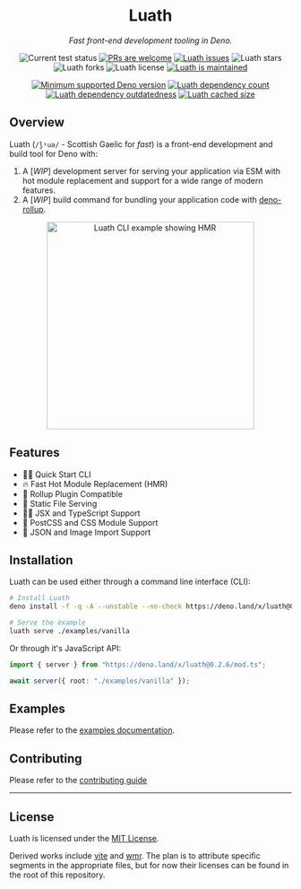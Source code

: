 <p align="center">
  <h1 align="center">Luath</h1>
</p>
<p align="center">
  <i>Fast front-end development tooling in Deno.</i>
</p>
<p align="center">
   <img src="https://github.com/cmorten/luath/workflows/Test/badge.svg" alt="Current test status" />
   <a href="http://makeapullrequest.com"><img src="https://img.shields.io/badge/PRs-welcome-brightgreen.svg" alt="PRs are welcome" /></a>
   <a href="https://github.com/cmorten/luath/issues/"><img src="https://img.shields.io/github/issues/cmorten/luath" alt="Luath issues" /></a>
   <img src="https://img.shields.io/github/stars/cmorten/luath" alt="Luath stars" />
   <img src="https://img.shields.io/github/forks/cmorten/luath" alt="Luath forks" />
   <img src="https://img.shields.io/github/license/cmorten/luath" alt="Luath license" />
   <a href="https://github.com/cmorten/luath/graphs/commit-activity"><img src="https://img.shields.io/badge/Maintained%3F-yes-green.svg" alt="Luath is maintained" /></a>
</p>
<p align="center">
   <a href="https://github.com/denoland/deno/blob/main/Releases.md"><img src="https://img.shields.io/badge/deno-^1.8.0-brightgreen?logo=deno" alt="Minimum supported Deno version" /></a>
   <a href="https://deno-visualizer.danopia.net/dependencies-of/https/raw.githubusercontent.com/cmorten/luath/main/mod.ts"><img src="https://img.shields.io/endpoint?url=https%3A%2F%2Fdeno-visualizer.danopia.net%2Fshields%2Fdep-count%2Fhttps%2Fraw.githubusercontent.com%2Fcmorten%2Fluath%2Fmain%2Fmod.ts" alt="Luath dependency count" /></a>
   <a href="https://deno-visualizer.danopia.net/dependencies-of/https/raw.githubusercontent.com/cmorten/luath/main/mod.ts"><img src="https://img.shields.io/endpoint?url=https%3A%2F%2Fdeno-visualizer.danopia.net%2Fshields%2Fupdates%2Fhttps%2Fraw.githubusercontent.com%2Fcmorten%2Fluath%2Fmain%2Fmod.ts" alt="Luath dependency outdatedness" /></a>
   <a href="https://deno-visualizer.danopia.net/dependencies-of/https/raw.githubusercontent.com/cmorten/luath/main/mod.ts"><img src="https://img.shields.io/endpoint?url=https%3A%2F%2Fdeno-visualizer.danopia.net%2Fshields%2Fcache-size%2Fhttps%2Fraw.githubusercontent.com%2Fcmorten%2Fluath%2Fmain%2Fmod.ts" alt="Luath cached size" /></a>
</p>

## Overview

Luath (`/l̪ˠuə/` - Scottish Gaelic for _fast_) is a front-end development and build tool for Deno with:

1. A [_WIP_] development server for serving your application via ESM with hot module replacement and support for a wide range of modern features.
1. A [_WIP_] build command for bundling your application code with [deno-rollup](https://github.com/cmorten/deno-rollup/).

<p align="center">
  <img height="370" style="height: 370px;" src="https://github.com/cmorten/luath/raw/main/.github/luath.gif" alt="Luath CLI example showing HMR">
</p>

## Features

- 👩‍💻 Quick Start CLI
- 🔥 Fast Hot Module Replacement (HMR)
- 🍣 Rollup Plugin Compatible
- 🗿 Static File Serving
- 👨‍🎤 JSX and TypeScript Support
- 🎨 PostCSS and CSS Module Support
- 📒 JSON and Image Import Support

## Installation

Luath can be used either through a command line interface (CLI):

```bash
# Install Luath
deno install -f -q -A --unstable --no-check https://deno.land/x/luath@0.2.6/luath.ts

# Serve the example
luath serve ./examples/vanilla
```

Or through it's JavaScript API:

```ts
import { server } from "https://deno.land/x/luath@0.2.6/mod.ts";

await server({ root: "./examples/vanilla" });
```

## Examples

Please refer to the [examples documentation](./examples).

## Contributing

Please refer to the [contributing guide](./.github/CONTRIBUTING.md)

---

## License

Luath is licensed under the [MIT License](./LICENSE.md).

Derived works include [vite](https://github.com/vitejs/vite) and [wmr](https://github.com/preactjs/wmr). The plan is to attribute specific segments in the appropriate files, but for now their licenses can be found in the root of this repository.
